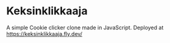 # Keksinklikkaaja

A simple Cookie clicker clone made in JavaScript. Deployed at https://keksinklikkaaja.fly.dev/
